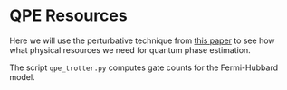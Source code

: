 # QPE Resources

Here we will use the perturbative technique from [this paper](https://arxiv.org/abs/2312.13282) to see how what physical resources we need for quantum phase estimation.

The script `qpe_trotter.py` computes gate counts for the Fermi-Hubbard model.